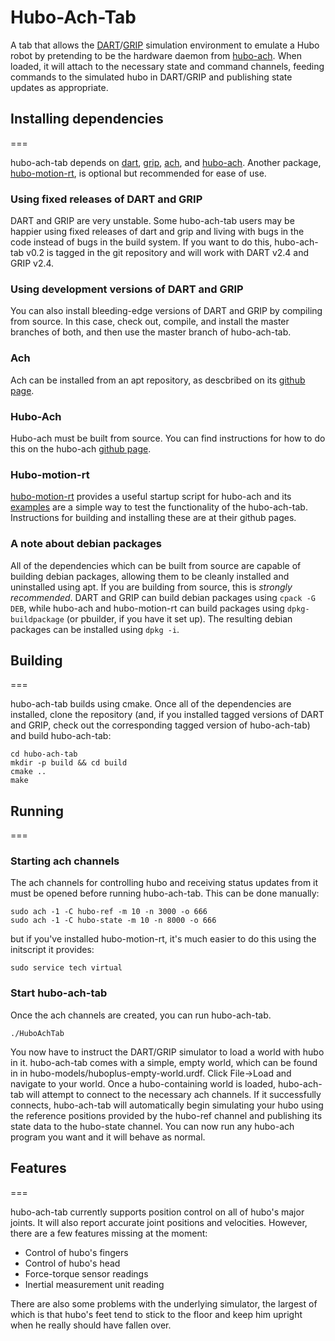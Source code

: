 # Hubo-Ach-Tab

A tab that allows the
[DART](https://github.com/golems/dart)/[GRIP](https://github.com/golems/grip)
simulation environment to emulate a Hubo robot by pretending to be the
hardware daemon from
[hubo-ach](https://github.com/hubo/hubo-ach). When loaded, it will
attach to the necessary state and command channels, feeding commands
to the simulated hubo in DART/GRIP and publishing state updates as
appropriate.

## Installing dependencies
===

hubo-ach-tab depends on [dart](https://github.com/golems/dart),
[grip](https://github.com/golems/grip),
[ach](https://github.com/golems/ach), and
[hubo-ach](https://github.com/hubo/hubo-ach). Another package,
[hubo-motion-rt](https://github.com/hubo/hubo-motion-rt/), is optional
but recommended for ease of use.


### Using fixed releases of DART and GRIP

DART and GRIP are very unstable. Some hubo-ach-tab users may be happier using
fixed releases of dart and grip and living with bugs in the code
instead of bugs in the build system. If you want to do this, hubo-ach-tab
v0.2 is tagged in the git repository and will work with DART v2.4 and
GRIP v2.4.

### Using development versions of DART and GRIP

You can also install bleeding-edge versions of DART and GRIP by
compiling from source. In this case, check out, compile, and install
the master branches of both, and then use the master branch of
hubo-ach-tab.

### Ach

Ach can be installed from an apt repository, as descbribed on its
[github page](https://github.com/golems/ach).

### Hubo-Ach

Hubo-ach must be built from source. You can find instructions for how
to do this on the hubo-ach [github page](https://github.com/hubo/hubo-ach).

### Hubo-motion-rt

[hubo-motion-rt](https://github.com/hubo/hubo-motion-rt/) provides a
useful startup script for hubo-ach and its
[examples](https://github.com/hubo/examples-hubo-motion-rt) are a
simple way to test the functionality of the hubo-ach-tab. Instructions
for building and installing these are at their github pages.

### A note about debian packages

All of the dependencies which can be built from source are capable of
building debian packages, allowing them to be cleanly installed and
uninstalled using apt. If you are building from source, this is
*strongly recommended*. DART and GRIP can build debian packages using
`cpack -G DEB`, while hubo-ach and hubo-motion-rt can build packages
using `dpkg-buildpackage` (or pbuilder, if you have it set up). The
resulting debian packages can be installed using `dpkg -i`.

## Building
===

hubo-ach-tab builds using cmake. Once all of the dependencies are
installed, clone the repository (and, if you installed tagged versions
of DART and GRIP, check out the corresponding tagged version of
hubo-ach-tab) and build hubo-ach-tab:

    cd hubo-ach-tab
    mkdir -p build && cd build
    cmake ..
    make

## Running
===

### Starting ach channels

The ach channels for controlling hubo and receiving status updates
from it must be opened before running hubo-ach-tab. This can be done manually:

	sudo ach -1 -C hubo-ref -m 10 -n 3000 -o 666
	sudo ach -1 -C hubo-state -m 10 -n 8000 -o 666

but if you've installed hubo-motion-rt, it's much easier to do this
using the initscript it provides:

    sudo service tech virtual

### Start hubo-ach-tab

Once the ach channels are created, you can run hubo-ach-tab.

    ./HuboAchTab

You now have to instruct the DART/GRIP simulator to load a world with
hubo in it. hubo-ach-tab comes with a simple, empty world, which can
be found in in hubo-models/huboplus-empty-world.urdf. Click File->Load
and navigate to your world. Once a hubo-containing world is loaded,
hubo-ach-tab will attempt to connect to the necessary ach channels. If
it successfully connects, hubo-ach-tab will automatically begin
simulating your hubo using the reference positions provided by the
hubo-ref channel and publishing its state data to the hubo-state
channel. You can now run any hubo-ach program you want and it will
behave as normal.

## Features
===

hubo-ach-tab currently supports position control on all of hubo's
major joints. It will also report accurate joint positions and
velocities. However, there are a few features missing at the moment:
* Control of hubo's fingers
* Control of hubo's head
* Force-torque sensor readings
* Inertial measurement unit reading

There are also some problems with the underlying simulator, the
largest of which is that hubo's feet tend to stick to the floor and
keep him upright when he really should have fallen over.
